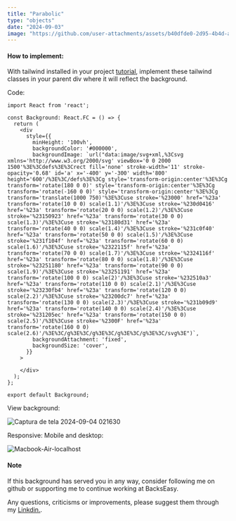 ```yaml
---
title: "Parabolic"
type: "objects"
date: "2024-09-03"
image: "https://github.com/user-attachments/assets/b40dfde0-2d95-4b4d-a51d-bacb39b1d7ee"
---
```

#### How to implement:

With tailwind installed in your project [tutorial](https://backseasy.com/blog/install-tailwind-nextjs), implement these tailwind classes in your parent div where it will reflect the background.

Code:

```
import React from 'react';

const Background: React.FC = () => {
  return (
    <div
      style={{
        minHeight: '100vh',
        backgroundColor: '#000000',
        backgroundImage: `url("data:image/svg+xml,%3Csvg xmlns='http://www.w3.org/2000/svg' viewBox='0 0 2000 1500'%3E%3Cdefs%3E%3Crect fill='none' stroke-width='11' stroke-opacity='0.68' id='a' x='-400' y='-300' width='800' height='600'/%3E%3C/defs%3E%3Cg style='transform-origin:center'%3E%3Cg transform='rotate(180 0 0)' style='transform-origin:center'%3E%3Cg transform='rotate(-160 0 0)' style='transform-origin:center'%3E%3Cg transform='translate(1000 750)'%3E%3Cuse stroke='%23000' href='%23a' transform='rotate(10 0 0) scale(1.1)'/%3E%3Cuse stroke='%230d0416' href='%23a' transform='rotate(20 0 0) scale(1.2)'/%3E%3Cuse stroke='%23150923' href='%23a' transform='rotate(30 0 0) scale(1.3)'/%3E%3Cuse stroke='%23180d31' href='%23a' transform='rotate(40 0 0) scale(1.4)'/%3E%3Cuse stroke='%231c0f40' href='%23a' transform='rotate(50 0 0) scale(1.5)'/%3E%3Cuse stroke='%231f104f' href='%23a' transform='rotate(60 0 0) scale(1.6)'/%3E%3Cuse stroke='%2322115f' href='%23a' transform='rotate(70 0 0) scale(1.7)'/%3E%3Cuse stroke='%2324116f' href='%23a' transform='rotate(80 0 0) scale(1.8)'/%3E%3Cuse stroke='%23251180' href='%23a' transform='rotate(90 0 0) scale(1.9)'/%3E%3Cuse stroke='%23251191' href='%23a' transform='rotate(100 0 0) scale(2)'/%3E%3Cuse stroke='%232510a3' href='%23a' transform='rotate(110 0 0) scale(2.1)'/%3E%3Cuse stroke='%23230fb4' href='%23a' transform='rotate(120 0 0) scale(2.2)'/%3E%3Cuse stroke='%23200dc7' href='%23a' transform='rotate(130 0 0) scale(2.3)'/%3E%3Cuse stroke='%231b09d9' href='%23a' transform='rotate(140 0 0) scale(2.4)'/%3E%3Cuse stroke='%231205ec' href='%23a' transform='rotate(150 0 0) scale(2.5)'/%3E%3Cuse stroke='%2300F' href='%23a' transform='rotate(160 0 0) scale(2.6)'/%3E%3C/g%3E%3C/g%3E%3C/g%3E%3C/g%3E%3C/svg%3E")`,
        backgroundAttachment: 'fixed',
        backgroundSize: 'cover',
      }}
    >
      
    </div>
  );
};

export default Background;

```

View background:

![Captura de tela 2024-09-04 021630](https://github.com/user-attachments/assets/1a5c7354-e363-4e29-9452-c7d55cb296f6)

Responsive: Mobile and desktop:

![Macbook-Air-localhost](https://github.com/user-attachments/assets/d05ed7e8-ff00-4955-87ac-b7bef0ef1052)

#### Note

If this background has served you in any way, consider following me on github or supporting me to continue working at BacksEasy.

Any questions, criticisms or improvements, please suggest them through my [Linkdin.](https://www.linkedin.com/in/flavioaquila/).